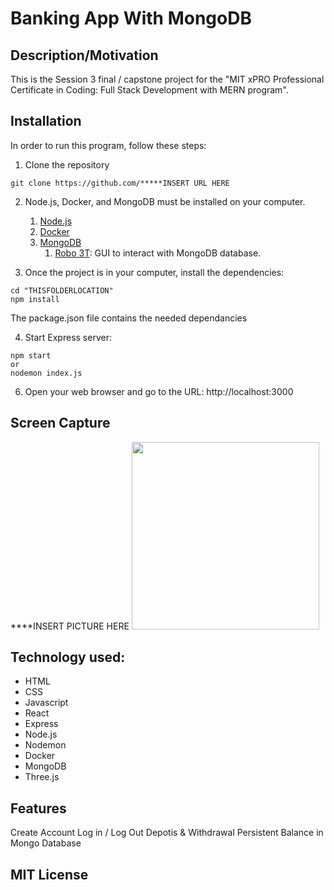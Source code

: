 # Banking App With MongoDB

## Description/Motivation
This is the Session 3 final / capstone project for the "MIT xPRO Professional Certificate in Coding: Full Stack Development with MERN program".

## Installation
In order to run this program, follow these steps:

1. Clone the repository
```
git clone https://github.com/*****INSERT URL HERE
```

2. Node.js, Docker, and MongoDB must be installed on your computer.
   1. [Node.js](https://nodejs.org/en/)
   2. [Docker](https://docs.docker.com/get-docker/)
   3. [MongoDB](https://docs.mongodb.com/manual/administration/install-community/)
      1. [Robo 3T](https://robomongo.org/): GUI to interact with MongoDB database.

3. Once the project is in your computer, install the dependencies:

```
cd "THISFOLDERLOCATION"
npm install
```
The package.json file contains the needed dependancies

4. Start Express server:  

```
npm start
or
nodemon index.js
```

6. Open your web browser and go to the URL: http://localhost:3000

## Screen Capture
****INSERT PICTURE HERE
<img src="./img/SCREENSHOT.png" width="300">

## Technology used:
* HTML  
* CSS  
* Javascript  
* React
* Express  
* Node.js
* Nodemon
* Docker  
* MongoDB  
* Three.js

## Features
Create Account
Log in / Log Out
Depotis & Withdrawal
Persistent Balance in Mongo Database

## MIT License